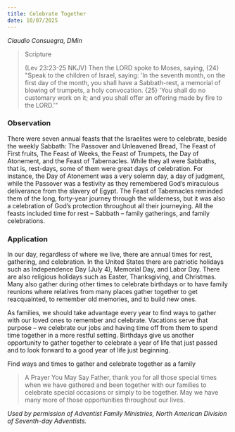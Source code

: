 ```yaml
---
title: Celebrate Together
date: 10/07/2025
---
```


_Claudio Consuegra, DMin_

> <p>Scripture</p>
> (Lev 23:23-25 NKJV) Then the LORD spoke to Moses, saying, {24} "Speak to the children of Israel, saying: 'In the seventh month, on the first day of the month, you shall have a Sabbath-rest, a memorial of blowing of trumpets, a holy convocation. {25} 'You shall do no customary work on it; and you shall offer an offering made by fire to the LORD.'"

### Observation

There were seven annual feasts that the Israelites were to celebrate, beside the weekly Sabbath: The Passover and Unleavened Bread, The Feast of First fruits, The Feast of Weeks, the Feast of Trumpets, the Day of Atonement, and the Feast of Tabernacles. While they all were Sabbaths, that is, rest-days, some of them were great days of celebration. For instance, the Day of Atonement was a very solemn day, a day of judgment, while the Passover was a festivity as they remembered God’s miraculous deliverance from the slavery of Egypt. The Feast of Tabernacles reminded them of the long, forty-year journey through the wilderness, but it was also a celebration of God’s protection throughout all their journeying. All the feasts included time for rest – Sabbath – family gatherings, and family celebrations.

### Application

In our day, regardless of where we live, there are annual times for rest, gathering, and celebration. In the United States there are patriotic holidays such as Independence Day (July 4), Memorial Day, and Labor Day. There are also religious holidays such as Easter, Thanksgiving, and Christmas. Many also gather during other times to celebrate birthdays or to have family reunions where relatives from many places gather together to get reacquainted, to remember old memories, and to build new ones.

As families, we should take advantage every year to find ways to gather with our loved ones to remember and celebrate. Vacations serve that purpose – we celebrate our jobs and having time off from them to spend time together in a more restful setting. Birthdays give us another opportunity to gather together to celebrate a year of life that just passed and to look forward to a good year of life just beginning.

Find ways and times to gather and celebrate together as a family

> <callout>A Prayer You May Say</callout>
> Father, thank you for all those special times when we have gathered and been together with our families to celebrate special occasions or simply to be together. May we have many more of those opportunities throughout our lives.

_Used by permission of Adventist Family Ministries, North American Division of Seventh-day Adventists._